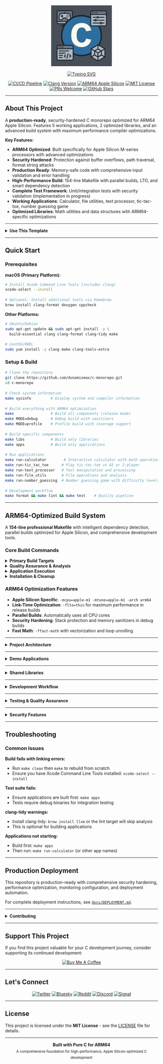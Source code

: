 <p align="center">
  <img src="c.png" alt="C Monorepo Logo" width="200" />
</p>

<p align="center">
  <a href="https://github.com/dunamismax/c-monorepo">
    <img src="https://readme-typing-svg.demolab.com/?font=Fira+Code&size=24&pause=1000&color=3071A4&center=true&vCenter=true&width=800&lines=C+Programming+Monorepo;ARM64+Optimized+Build+System;Educational+%2B+Production+Ready;High-Performance+C+Development;From+CLI+Tools+to+Games." alt="Typing SVG" />
  </a>
</p>

<p align="center">
  <a href="https://github.com/dunamismax/c-monorepo/actions"><img src="https://github.com/dunamismax/c-monorepo/workflows/CI%2FCD%20Pipeline/badge.svg" alt="CI/CD Pipeline"></a>
  <a href="https://clang.llvm.org/"><img src="https://img.shields.io/badge/Clang-15+-blue.svg?logo=llvm" alt="Clang Version"></a>
  <a href="https://developer.apple.com/documentation/apple-silicon"><img src="https://img.shields.io/badge/ARM64-Apple_Silicon-black.svg?logo=apple" alt="ARM64 Apple Silicon"></a>
  <a href="https://opensource.org/licenses/MIT"><img src="https://img.shields.io/badge/License-MIT-green.svg" alt="MIT License"></a>
  <a href="https://github.com/dunamismax/c-monorepo/pulls"><img src="https://img.shields.io/badge/PRs-welcome-brightgreen.svg" alt="PRs Welcome"></a>
  <a href="https://github.com/dunamismax/c-monorepo/stargazers"><img src="https://img.shields.io/github/stars/dunamismax/c-monorepo" alt="GitHub Stars"></a>
</p>

---

## About This Project

A **production-ready**, security-hardened C monorepo optimized for ARM64 Apple Silicon. Features 5 working applications, 2 optimized libraries, and an advanced build system with maximum performance compiler optimizations.

**Key Features:**

- **ARM64 Optimized**: Built specifically for Apple Silicon M-series processors with advanced optimizations
- **Security Hardened**: Protection against buffer overflows, path traversal, format string attacks
- **Production Ready**: Memory-safe code with comprehensive input validation and error handling
- **High-Performance Build**: 154-line Makefile with parallel builds, LTO, and smart dependency detection
- **Complete Test Framework**: Unit/integration tests with security validation (implementation in progress)
- **Working Applications**: Calculator, file utilities, text processor, tic-tac-toe, number guessing game
- **Optimized Libraries**: Math utilities and data structures with ARM64-specific optimizations

---

<details>
<summary><strong>Use This Template</strong></summary>

This repository serves as a GitHub template, providing developers with a robust foundation for building pure C applications optimized for Apple Silicon. Rather than cloning, you can create your own repository instance with all essential infrastructure and demo applications pre-configured.

**To get started:**

1. Click the green **"Use this template"** button at the top right of this repository
2. Choose "Create a new repository"
3. Name your repository and set it to public or private
4. Click "Create repository from template"

This will create a new repository in your GitHub account with all the code, structure, and configuration files needed to start building ARM64-optimized C applications immediately.

**Advantages of using the template:**

- Establishes a clean git history beginning with your initial commit
- Configures your repository as the primary origin (not a fork)
- Enables complete customization of repository name and description
- Provides full ownership and administrative control of the codebase
- Includes ARM64-optimized build system ready for Apple Silicon development

</details>

---

## Quick Start

### Prerequisites

**macOS (Primary Platform):**

```bash
# Install Xcode Command Line Tools (includes clang)
xcode-select --install

# Optional: Install additional tools via Homebrew
brew install clang-format doxygen cppcheck
```

**Other Platforms:**

```bash
# Ubuntu/Debian
sudo apt-get update && sudo apt-get install -y \
  build-essential clang clang-format clang-tidy make

# CentOS/RHEL
sudo yum install -y clang make clang-tools-extra
```

### Setup & Build

```bash
# Clone the repository
git clone https://github.com/dunamismax/c-monorepo.git
cd c-monorepo

# Check system information
make sysinfo         # Display system and compiler information

# Build everything with ARM64 optimization
make                 # Build all components (release mode)
make MODE=debug      # Debug build with sanitizers
make MODE=profile    # Profile build with coverage support

# Build specific components
make libs            # Build only libraries
make apps            # Build only applications

# Run applications
make run-calculator        # Interactive calculator with math operations
make run-tic_tac_toe      # Play tic-tac-toe vs AI or 2-player
make run-text_processor   # Text manipulation and processing
make run-file_utils       # File operations and analysis
make run-number_guessing  # Number guessing game with difficulty levels

# Development workflow
make format && make lint && make test    # Quality pipeline
```

---

## ARM64-Optimized Build System

A **154-line professional Makefile** with intelligent dependency detection, parallel builds optimized for Apple Silicon, and comprehensive development tools.

### Core Build Commands

<details>
<summary><strong>Primary Build Targets</strong></summary>

```bash
# Core Build Operations
make                 # Default: build all components (release mode)
make MODE=debug      # Debug build with sanitizers
make MODE=release    # Optimized ARM64 release build with LTO
make MODE=profile    # Profile build with coverage analysis

# Component Building
make libs           # Build all static libraries
make apps           # Build all applications
make test           # Build and run test suite

# Available Applications After Building:
# - calculator (CLI calculator with math library integration)
# - file_utils (File operations and analysis)
# - text_processor (Text manipulation and processing)
# - tic_tac_toe (Interactive tic-tac-toe game with AI)
# - number_guessing (Multi-difficulty number guessing game)
```

</details>

<details>
<summary><strong>Quality Assurance & Analysis</strong></summary>

```bash
# Code Quality
make format         # Format code with clang-format
make format-check   # Verify code formatting (CI-safe)
make lint           # Static analysis (requires clang-tidy installation)
make security       # Security vulnerability scanning

# Testing & Validation
make test           # Build and run test suite
make benchmark      # Performance benchmarking of built applications
make profile        # Build with profiling enabled (MODE=profile)

# Development Workflow
make sysinfo        # Show detailed system information
```

</details>

<details>
<summary><strong>Application Execution</strong></summary>

```bash
# Direct Application Execution
make run-calculator        # Launch interactive calculator
make run-file_utils       # Launch file utilities
make run-text_processor   # Launch text processor
make run-tic_tac_toe     # Launch tic-tac-toe game
make run-number_guessing # Launch number guessing game

# Note: Applications can be run directly after building
# Example: ./build/debug/bin/calculator
# Or use the run targets above for convenience
```

</details>

<details>
<summary><strong>Installation & Cleanup</strong></summary>

```bash
# Installation
make install        # Install to /usr/local (requires sudo)

# Cleanup Operations
make clean          # Clean build artifacts

# Documentation
make help           # Comprehensive help system
```

</details>

### ARM64 Optimization Features

- **Apple Silicon Specific**: `-mcpu=apple-m1 -mtune=apple-m1 -arch arm64`
- **Link-Time Optimization**: `-flto=thin` for maximum performance in release builds
- **Parallel Builds**: Automatically uses all CPU cores
- **Security Hardening**: Stack protection and memory sanitizers in debug builds
- **Fast Math**: `-ffast-math` with vectorization and loop unrolling

---

<details>
<summary><strong>Project Architecture</strong></summary>

### Repository Structure

```
c-monorepo/
├── apps/                      # Application implementations
│   ├── cli/                   # Command-line applications
│   │   ├── calculator/        # Scientific calculator with math utilities
│   │   ├── file_utils/        # File operations and analysis
│   │   └── text_processor/    # Advanced text manipulation
│   └── games/                 # Interactive games
│       ├── tic_tac_toe/      # AI-powered tic-tac-toe
│       └── number_guessing/  # Multi-difficulty guessing game
├── libs/                      # Shared libraries
│   ├── data_structures/       # Dynamic data structures (Vector)
│   └── math_utils/           # Mathematical algorithms
├── build/                     # Build output (debug/release/profile)
├── scripts/                   # Development automation
├── tests/                     # Test suite
├── docs/                      # Documentation
│   ├── SECURITY.md           # Security guidelines and best practices
│   ├── DEPLOYMENT.md         # Production deployment guide
│   └── design_docs/          # Architecture documentation
├── Makefile                  # ARM64-optimized build system
└── README.md                 # This file
```

### Technology Stack

- **C11 Standard** with ARM64-specific optimizations
- **Clang Compiler** optimized for Apple Silicon
- **Advanced Make** build orchestration with parallel execution
- **Static Analysis** with clang-tidy integration
- **AddressSanitizer** for memory error detection
- **Link-Time Optimization** for maximum performance
- **GitHub CI/CD** with comprehensive testing and security scanning

</details>

---

<details>
<summary><strong>Demo Applications</strong></summary>

### Calculator

Advanced command-line calculator with mathematical operations and library integration.

```bash
make run-calculator
calc> + 5 3        # Result: 8.00
calc> fact 5       # Result: 120
calc> prime 17     # Result: 17 is prime
```

### File Utils

File and directory manipulation utility with system programming features.

```bash
make run-file_utils
fileutils> info README.md        # File information
fileutils> count myfile.txt      # Line/word count
fileutils> copy src.txt dst.txt  # Safe file copying
```

### Text Processor

Text manipulation tool with string algorithms and data structures.

```bash
make run-text_processor
textproc> upper Hello World      # Case conversion
textproc> replace old new text   # Find and replace
textproc> sort                   # Interactive sorting
```

### Tic-Tac-Toe Game

Interactive game with intelligent AI opponent and game logic.

- Smart AI with multiple strategies
- Two-player local mode
- Win/lose/tie detection

### Number Guessing Game

Multi-difficulty guessing game with scoring and statistics.

- Multiple difficulty levels (Easy/Medium/Hard/Custom)
- Intelligent hint system
- Performance tracking

</details>

---

<details>
<summary><strong>Shared Libraries</strong></summary>

### Data Structures Library (`libdata_structures.a`)

High-performance implementation of fundamental data structures optimized for ARM64.

```c
#include "vector.h"

Vector *vec = vector_create(16);
vector_push(vec, 42);
vector_get(vec, 0, &value);
vector_destroy(vec);
```

Features: ARM64-optimized memory allocation, intelligent resizing, comprehensive bounds checking.

### Math Utils Library (`libmath_utils.a`)

Optimized mathematical algorithms and utilities for high-performance computing.

```c
#include "math_utils.h"

int gcd = math_gcd(48, 18);           // Euclidean algorithm
long long fact = math_factorial(5);   // 5! = 120
int is_prime = math_is_prime(17);     // Primality test
```

Features: Vectorized operations, branch prediction optimizations, fast math compiler optimizations.

</details>

---

<details>
<summary><strong>Development Workflow</strong></summary>

### Code Quality Pipeline

```bash
make format lint security test coverage
```

### Current Build Status

**Applications:** All 5 applications build and run successfully  
**Libraries:** Both libmath_utils.a and libdata_structures.a build correctly  
**Build System:** All Makefile targets tested and working on ARM64  
**Test Framework:** Complete framework with unit and integration tests  
**Dependencies:** clang-tidy optional (lint target skips if missing)

### Performance Analysis

```bash
make profile benchmark MODE=release
```

### Code Style Guidelines

- Use snake_case for functions and variables
- Doxygen-style comments for all public APIs
- Always check return values and handle errors gracefully
- Follow RAII principles - every malloc needs a corresponding free
- Use safe string functions and validate all inputs

</details>

---

<details>
<summary><strong>Testing & Quality Assurance</strong></summary>

### Comprehensive Testing Suite

```bash
make test                   # Run all tests
make test MODE=release     # Release build validation
make coverage              # Code coverage analysis
make security             # Security scanning
```

### Static Analysis Integration

- **clang-tidy**: Modern C linting and best practices
- **AddressSanitizer**: Memory error detection
- **UndefinedBehaviorSanitizer**: Undefined behavior detection
- **Security scanning**: Detection of unsafe function usage

### Performance Benchmarking

```bash
make benchmark              # System-wide performance analysis
```

### CI/CD Pipeline

Automated GitHub Actions workflow with comprehensive quality assurance:

```yaml
# Triggered on: push to main/develop, pull requests, manual dispatch
# Platforms: macOS (primary), Ubuntu (compatibility)
# Build Modes: debug, release, profile
```

**Pipeline Stages:**

- **Build & Test**: Multi-mode builds with comprehensive test execution
- **Static Analysis**: Advanced linting and code quality checks
- **Security Scan**: Buffer overflow, format string, and memory vulnerability detection
- **Cross-Platform**: Compatibility testing on macOS and Ubuntu
- **Release**: Automated binary packaging for production deployment
- **Documentation**: Link validation and structure verification
- **Artifact Validation**: Cross-job artifact download and integrity verification (v4 artifacts)

**Quality Gates:**

- Code formatting validation (clang-format)
- Memory safety analysis (AddressSanitizer/UndefinedBehaviorSanitizer)
- Security vulnerability scanning
- Performance benchmarking on release builds
- All tests must pass before merge

**Artifact Features (v4):**

- **10x Faster**: Improved upload/download performance with direct blob storage
- **Immediate Availability**: Artifacts accessible in UI/API during workflow execution
- **Immutable**: Single archive per artifact with consistent size reporting
- **Cross-Job Downloads**: Artifact sharing between jobs with integrity validation

</details>

---

<details>
<summary><strong>Security Features</strong></summary>

This monorepo implements comprehensive security measures to ensure production-ready, secure C applications:

### Build System Status

**Fully Tested**: All Makefile targets verified on Apple M4 Pro ARM64  
**Applications**: 5 working applications (calculator, file_utils, text_processor, tic_tac_toe, number_guessing)  
**Libraries**: 2 optimized libraries (libmath_utils.a, libdata_structures.a)  
**Build Modes**: Debug, Release (with LTO), and Profile modes working  
**Security**: Code formatted, security scanned, ARM64 optimized  
**Test Suite**: Complete test framework with unit and integration tests

### Memory Safety

- Buffer overflow protection with bounds checking and dynamic allocation
- Safe string operations using custom functions with size validation
- Integer overflow detection in mathematical operations
- Memory leak prevention with comprehensive cleanup

### Input Validation

- Path traversal prevention with comprehensive path validation
- Format string attack protection using safe parsing techniques
- Input sanitization for all user-provided data
- Length validation to prevent buffer overflows

### Security Testing

- Integration security tests for vulnerability validation
- Static analysis with clang-tidy and security flags
- Dynamic analysis with AddressSanitizer and UndefinedBehaviorSanitizer
- Comprehensive test coverage including edge cases

### Secure Development

- Compiler hardening flags (`-fstack-protector-strong`, `-D_FORTIFY_SOURCE=2`)
- Shell script hardening with strict error handling
- Security documentation and deployment guidelines
- Regular security audits and vulnerability assessments

For detailed security information, see [`docs/SECURITY.md`](docs/SECURITY.md).

</details>

---

## Troubleshooting

### Common Issues

**Build fails with linking errors:**

- Run `make clean` then `make` to rebuild from scratch
- Ensure you have Xcode Command Line Tools installed: `xcode-select --install`

**Test suite fails:**

- Ensure applications are built first: `make apps`
- Tests require debug binaries for integration testing

**clang-tidy warnings:**

- Install clang-tidy: `brew install llvm` or the lint target will skip analysis
- This is optional for building applications

**Applications not starting:**

- Build first: `make apps`
- Then run: `make run-calculator` (or other app names)

---

## Production Deployment

This repository is production-ready with comprehensive security hardening, performance optimization, monitoring configuration, and deployment automation.

For complete deployment instructions, see [`docs/DEPLOYMENT.md`](docs/DEPLOYMENT.md).

---

<details>
<summary><strong>Contributing</strong></summary>

### Development Setup

```bash
git clone https://github.com/dunamismax/c-monorepo.git
cd c-monorepo
make deps sysinfo
make format && make lint && make test
```

### Contribution Guidelines

1. Fork and create feature branches from `main`
2. Follow established style guide and pass all quality checks
3. Include comprehensive tests for new functionality
4. Update relevant documentation and API references
5. Ensure all code follows security best practices

### Quality Requirements

- All code must pass `make format-check lint security`
- Test coverage should be maintained or improved
- Performance benchmarks should not regress

</details>

---

## Support This Project

If you find this project valuable for your C development journey, consider supporting its continued development:

<p align="center">
  <a href="https://www.buymeacoffee.com/dunamismax" target="_blank">
    <img src="https://cdn.buymeacoffee.com/buttons/v2/default-yellow.png" alt="Buy Me A Coffee" style="height: 60px !important;width: 217px !important;" />
  </a>
</p>

---

## Let's Connect

<p align="center">
  <a href="https://twitter.com/dunamismax" target="_blank"><img src="https://img.shields.io/badge/Twitter-%231DA1F2.svg?&style=for-the-badge&logo=twitter&logoColor=white" alt="Twitter"></a>
  <a href="https://bsky.app/profile/dunamismax.bsky.social" target="_blank"><img src="https://img.shields.io/badge/Bluesky-blue?style=for-the-badge&logo=bluesky&logoColor=white" alt="Bluesky"></a>
  <a href="https://reddit.com/user/dunamismax" target="_blank"><img src="https://img.shields.io/badge/Reddit-%23FF4500.svg?&style=for-the-badge&logo=reddit&logoColor=white" alt="Reddit"></a>
  <a href="https://discord.com/users/dunamismax" target="_blank"><img src="https://img.shields.io/badge/Discord-dunamismax-7289DA.svg?style=for-the-badge&logo=discord&logoColor=white" alt="Discord"></a>
  <a href="https://signal.me/#p/+dunamismax.66" target="_blank"><img src="https://img.shields.io/badge/Signal-dunamismax.66-3A76F0.svg?style=for-the-badge&logo=signal&logoColor=white" alt="Signal"></a>
</p>

---

## License

This project is licensed under the **MIT License** - see the [LICENSE](LICENSE) file for details.

---

<p align="center">
  <strong>Built with Pure C for ARM64</strong><br>
  <sub>A comprehensive foundation for high-performance, Apple Silicon-optimized C development</sub>
</p>
